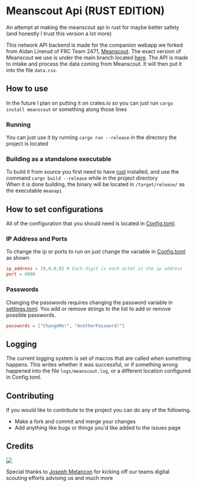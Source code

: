 # Meanscout Api (RUST EDITION)

An attempt at making the meanscout api in rust for maybe better safety<br>
(and honestly I trust this version a lot more)

This network API backend is made for the companion webapp we forked from Aidan Linerud of FRC Team 2471, [Meanscout](https://github.com/4198-Programmers/MeanScout_4198). The exact version of Meanscout we use is under the main branch located [here](https://github.com/4198-Programmers/MeanScout_4198/tree/main). The API is made to intake and process the data coming from Meanscout. It will then put it into the file `data.csv`.

## How to use
In the future I plan on putting it on crates.io so you can just run `cargo install meanscout` or something along those lines

### Running
You can just use it by running `cargo run --release` in the directory the project is located

### Building as a standalone executable
To build it from source you first need to have [rust](https://rust-lang.org) installed, and use the command `cargo build --release` while in the project directory<br>
When it is done building, the binary will be located in `/target/release/` as the executable `meanapi`

## How to set configurations
All of the configuration that you should need is located in [Config.toml](https://github.com/4198-Programmers/meanscout-api-rust/blob/axum-rewrite/Config.toml). 
### IP Address and Ports
To change the ip or ports to run on just change the variable in [Config.toml](https://github.com/4198-Programmers/meanscout-api-rust/blob/axum-rewrite/Config.toml) as shown
```toml
ip_address = [0,0,0,0] # Each digit is each octet in the ip address
port = 8000
```

### Passwords
Changing the passwords requires changing the password variable in [settings.toml](https://github.com/4198-Programmers/meanscout-api-rust/blob/axum-rewrite/Config.toml). You add or remove strings to the list to add or remove possible passwords.
```toml
passwords = ["ChangeMe!", "AnotherPassword!"]
```

## Logging

The current logging system is set of macros that are called when something happens. This writes whether it was successful, or if something wrong happened into the file `logs/meanscout.log`, or a different location configured in Config.toml.

## Contributing

If you would like to contribute to the project you can do any of the following.
* Make a fork and commit and merge your changes
* Add anything like bugs or things you'd like added to the issues page


## Credits
<a href="https://github.com/4198-Programmers/meanscout-api-rust/graphs/contributors">
  <img src="https://contrib.rocks/image?repo=4198-Programmers/meanscout-api-rust" />
</a>

Special thanks to <a href="https://github.com/jmelancon"> Joseph Melancon</a> for kicking off our teams digital scouting efforts advising us and much more
